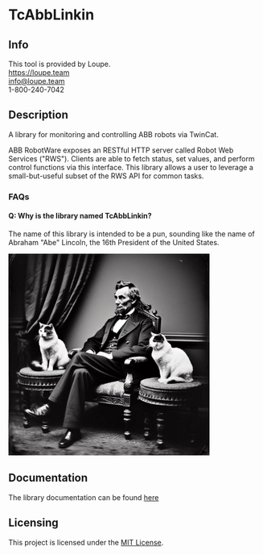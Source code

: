 # TcAbbLinkin

## Info
This tool is provided by Loupe.  
https://loupe.team  
info@loupe.team  
1-800-240-7042

## Description
A library for monitoring and controlling ABB robots via TwinCat.

ABB RobotWare exposes an RESTful HTTP server called Robot Web Services ("RWS"). Clients
are able to fetch status, set values, and perform control functions via this interface. This library
allows a user to leverage a small-but-useful subset of the RWS API for common tasks.

### FAQs

#### Q: Why is the library named TcAbbLinkin?

The name of this library is intended to be a pun, sounding like the name of Abraham "Abe" Lincoln, the 16th President of the United States.

<img src="./img/AbeLincolnWithTwinCats.jpg" alt="Abe Lincoln with twin cats, generated with Microsoft Copilot Image Creator" width="400" height="400">

## Documentation

The library documentation can be found [here](https://loupeteam.github.io/LoupeDocs/libraries_beckhoff/tcabblinkin.html)

## Licensing
This project is licensed under the [MIT License](LICENSE).